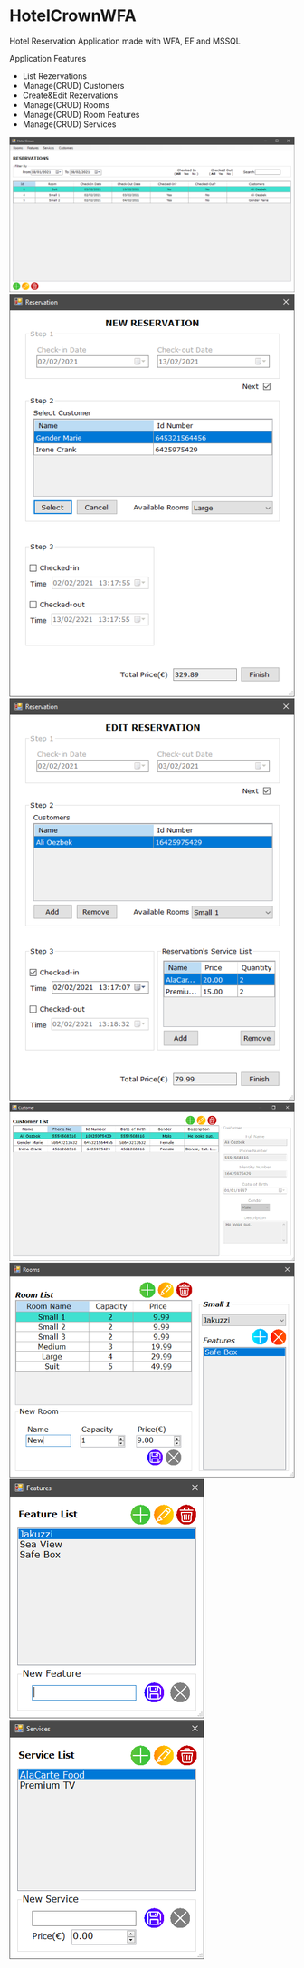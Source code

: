 # HotelCrownWFA
Hotel Reservation Application made with WFA, EF and MSSQL  
  
Application Features
<ul>
<li>List Rezervations</li>
<li>Manage(CRUD) Customers</li>
<li>Create&Edit Rezervations</li>
<li>Manage(CRUD) Rooms</li>
<li>Manage(CRUD) Room Features</li>
<li>Manage(CRUD) Services</li>
</ul>  
  
![](images/Reservations.png)  
![](images/NewReservation.png)  
![](images/EditReservation.png)  
![](images/Customers.png)  
![](images/Rooms.png)  
![](images/Features.png)  
![](images/Services.png)  

